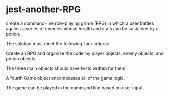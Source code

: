 # jest-another-RPG

create a command-line role-playing game (RPG) in which a user battles against a series of enemies whose health and stats can be sustained by a potion.

The solution must meet the following four criteria:

Create an RPG and organize the code by player objects, enemy objects, and potion objects.

The three main objects should have tests written for them.

A fourth Game object encompasses all of the game logic.

The game can be played in the command line based on user input.
